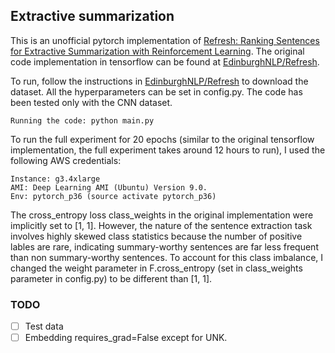 ## Extractive summarization

This is an unofficial pytorch implementation of [Refresh: Ranking Sentences for Extractive Summarization with Reinforcement Learning](https://arxiv.org/pdf/1802.08636.pdf). The original code implementation in tensorflow can be found at [EdinburghNLP/Refresh](https://github.com/EdinburghNLP/Refresh).


To run, follow the instructions in [EdinburghNLP/Refresh](https://github.com/EdinburghNLP/Refresh) to download the dataset. All the hyperparameters can be set in config.py. The code has been tested only with the CNN dataset. 
```
Running the code: python main.py
```
To run the full experiment for 20 epochs (similar to the original tensorflow implementation, the full experiment takes around 12 hours to run), I used the following AWS credentials:
```
Instance: g3.4xlarge 
AMI: Deep Learning AMI (Ubuntu) Version 9.0. 
Env: pytorch_p36 (source activate pytorch_p36)
```

The cross_entropy loss class_weights in the original implementation were implicitly set to [1, 1]. However, the nature of the sentence extraction task involves highly skewed class statistics because the number of positive lables are rare, indicating summary-worthy sentences are far less frequent than non summary-worthy sentences. To account for this class imbalance, I changed the weight parameter in F.cross_entropy (set in class_weights parameter in config.py) to be different than [1, 1].

### TODO
- [ ] Test data
- [ ] Embedding requires_grad=False except for UNK.
